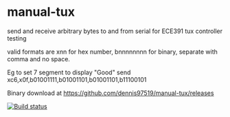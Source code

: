 # manual-tux
send and receive arbitrary bytes to and from serial for ECE391 tux controller testing

valid formats are xnn for hex number, bnnnnnnnn for binary, separate with comma and no space.

Eg to set 7 segment to display "Good" send xc6,x0f,b01001111,b01001101,b01001101,b11100101

Binary download at https://github.com/dennis97519/manual-tux/releases

[![Build status](https://ci.appveyor.com/api/projects/status/jwoy6eu3oxk2gc3t?svg=true)](https://ci.appveyor.com/project/dennis97519/manual-tux)
